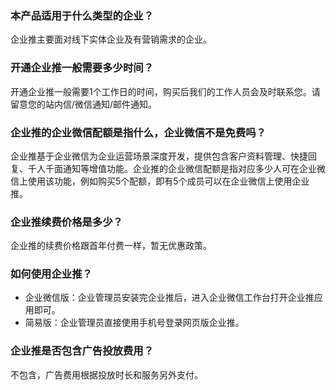 ### 本产品适用于什么类型的企业？
企业推主要面对线下实体企业及有营销需求的企业。

### 开通企业推一般需要多少时间？
开通企业推一般需要1个工作日的时间，购买后我们的工作人员会及时联系您。请留意您的站内信/微信通知/邮件通知。

### 企业推的企业微信配额是指什么，企业微信不是免费吗？
企业推基于企业微信为企业运营场景深度开发，提供包含客户资料管理、快捷回复、千人千面通知等增值功能。企业推的企业微信配额是指对应多少人可在企业微信上使用该功能，例如购买5个配额，即有5个成员可以在企业微信上使用企业推。

### 企业推续费价格是多少？
企业推的续费价格跟首年付费一样，暂无优惠政策。

### 如何使用企业推？
- 企业微信版：企业管理员安装完企业推后，进入企业微信工作台打开企业推应用即可。
- 简易版：企业管理员直接使用手机号登录网页版企业推。

### 企业推是否包含广告投放费用？
不包含，广告费用根据投放时长和服务另外支付。

